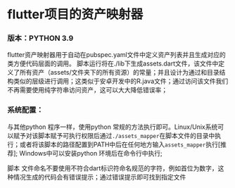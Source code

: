 # flutter项目的资产映射器
### 版本：PYTHON 3.9

flutter资产映射器用于自动在pubspec.yaml文件中定义资产列表并且生成对应的类方便代码层面的调用。
脚本运行将在./lib下生成assets.dart文件，该文件中定义了所有资产（assets/文件夹下的所有资源）的常量；并且设计为通过和目录结构类似的层级进行调用；这类似于安卓开发中的R.java文件；通过访问该文件我们不再需要使用纯字符串访问资产，这可以大大降低错误率；
### 系统配置：
  与其他python 程序一样，使用python 常规的方法执行即可。Linux/Unix系统可以赋予对该脚本赋予可执行权限后通过`./assets_mapper`在脚本文件的目录中执行；或者将该脚本的路径配置到PATH中后在任何地方输入`assets_mapper`执行\[推荐\];
  Windows中可以安装python 环境后在命令行中执行;
  
脚本
文件命名不要使用不符合dart标识符命名规范的字符，例如首位为数字，这种情况生成的代码会有错误提示；通过错误提示即可找到指定文件
